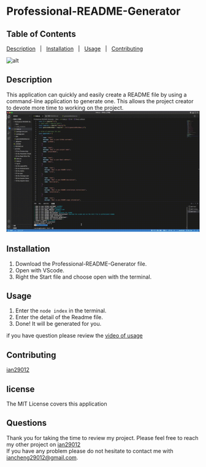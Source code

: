 # Professional-README-Generator
  
## Table of Contents 
          
[Description](#Description)  &nbsp; | &nbsp;  [Installation](#Installation)  &nbsp; | &nbsp;  [Usage](#Usage)  &nbsp; | &nbsp;  [Contributing](#Contributing)  
          
![alt](https://img.shields.io/github/license/ian29012/Professional-README-Generator?style=for-the-badge)
  
## Description
          
This application can quickly and easily create a README file by using a command-line application to generate one. This allows the project creator to devote more time to working on the project.  
![alt](./Start/Gif/readmegenerator.gif)

## Installation
      
1. Download the Professional-README-Generator file.
2. Open with VScode.
3. Right the Start file and choose open with the terminal.
          
## Usage
      
1. Enter the ```node index``` in the terminal.
2. Enter the detail of the Readme file.
3. Done! It will be generated for you.

if you have question please review the [video of usage](https://drive.google.com/file/d/1QrN4gd6_1meVbQ78bWiYrMu1-c-5Zcvd/view)
          
## Contributing
          
[ian29012](https://github.com/ian29012)
          
          
## license
  
The MIT License covers this application
          
## Questions
    
Thank you for taking the time to review my project. 
Please feel free to reach my other project on [ian29012](https://github.com/ian29012)  
If you have any problem please do not hesitate to contact me with [iancheng29012@gmail.com](iancheng29012@gmail.com).
